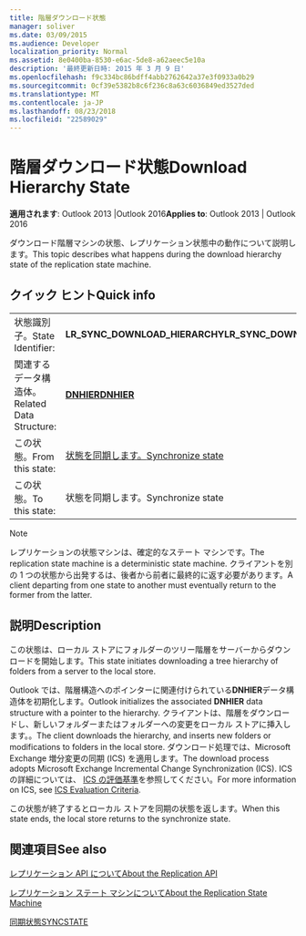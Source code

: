 ```yaml
---
title: 階層ダウンロード状態
manager: soliver
ms.date: 03/09/2015
ms.audience: Developer
localization_priority: Normal
ms.assetid: 8e0400ba-8530-e6ac-5de8-a62aeec5e10a
description: '最終更新日時: 2015 年 3 月 9 日'
ms.openlocfilehash: f9c334bc86bdff4abb2762642a37e3f0933a0b29
ms.sourcegitcommit: 0cf39e5382b8c6f236c8a63c6036849ed3527ded
ms.translationtype: MT
ms.contentlocale: ja-JP
ms.lasthandoff: 08/23/2018
ms.locfileid: "22589029"
---
```

# <a name="download-hierarchy-state"></a><span data-ttu-id="02fde-103">階層ダウンロード状態</span><span class="sxs-lookup"><span data-stu-id="02fde-103">Download Hierarchy State</span></span>

  
  
<span data-ttu-id="02fde-104">**適用されます**: Outlook 2013 |Outlook 2016</span><span class="sxs-lookup"><span data-stu-id="02fde-104">**Applies to**: Outlook 2013 | Outlook 2016</span></span> 
  
 <span data-ttu-id="02fde-105">ダウンロード階層マシンの状態、レプリケーション状態中の動作について説明します。</span><span class="sxs-lookup"><span data-stu-id="02fde-105">This topic describes what happens during the download hierarchy state of the replication state machine.</span></span> 
  
## <a name="quick-info"></a><span data-ttu-id="02fde-106">クイック ヒント</span><span class="sxs-lookup"><span data-stu-id="02fde-106">Quick info</span></span>

|||
|:-----|:-----|
|<span data-ttu-id="02fde-107">状態識別子。</span><span class="sxs-lookup"><span data-stu-id="02fde-107">State Identifier:</span></span>  <br/> |<span data-ttu-id="02fde-108">**LR_SYNC_DOWNLOAD_HIERARCHY**</span><span class="sxs-lookup"><span data-stu-id="02fde-108">**LR_SYNC_DOWNLOAD_HIERARCHY**</span></span> <br/> |
|<span data-ttu-id="02fde-109">関連するデータ構造体。</span><span class="sxs-lookup"><span data-stu-id="02fde-109">Related Data Structure:</span></span>  <br/> |<span data-ttu-id="02fde-110">**[DNHIER](dnhier.md)**</span><span class="sxs-lookup"><span data-stu-id="02fde-110">**[DNHIER](dnhier.md)**</span></span> <br/> |
|<span data-ttu-id="02fde-111">この状態。</span><span class="sxs-lookup"><span data-stu-id="02fde-111">From this state:</span></span>  <br/> |[<span data-ttu-id="02fde-112">状態を同期します。</span><span class="sxs-lookup"><span data-stu-id="02fde-112">Synchronize state</span></span>](synchronize-state.md) <br/> |
|<span data-ttu-id="02fde-113">この状態。</span><span class="sxs-lookup"><span data-stu-id="02fde-113">To this state:</span></span>  <br/> |<span data-ttu-id="02fde-114">状態を同期します。</span><span class="sxs-lookup"><span data-stu-id="02fde-114">Synchronize state</span></span>  <br/> |
   
> [!NOTE]
> <span data-ttu-id="02fde-115">レプリケーションの状態マシンは、確定的なステート マシンです。</span><span class="sxs-lookup"><span data-stu-id="02fde-115">The replication state machine is a deterministic state machine.</span></span> <span data-ttu-id="02fde-116">クライアントを別の 1 つの状態から出発するは、後者から前者に最終的に返す必要があります。</span><span class="sxs-lookup"><span data-stu-id="02fde-116">A client departing from one state to another must eventually return to the former from the latter.</span></span> 
  
## <a name="description"></a><span data-ttu-id="02fde-117">説明</span><span class="sxs-lookup"><span data-stu-id="02fde-117">Description</span></span>

<span data-ttu-id="02fde-118">この状態は、ローカル ストアにフォルダーのツリー階層をサーバーからダウンロードを開始します。</span><span class="sxs-lookup"><span data-stu-id="02fde-118">This state initiates downloading a tree hierarchy of folders from a server to the local store.</span></span> 
  
<span data-ttu-id="02fde-119">Outlook では、階層構造へのポインターに関連付けられている**DNHIER**データ構造体を初期化します。</span><span class="sxs-lookup"><span data-stu-id="02fde-119">Outlook initializes the associated **DNHIER** data structure with a pointer to the hierarchy.</span></span> <span data-ttu-id="02fde-120">クライアントは、階層をダウンロードし、新しいフォルダーまたはフォルダーへの変更をローカル ストアに挿入します。。</span><span class="sxs-lookup"><span data-stu-id="02fde-120">The client downloads the hierarchy, and inserts new folders or modifications to folders in the local store.</span></span> <span data-ttu-id="02fde-121">ダウンロード処理では、Microsoft Exchange 増分変更の同期 (ICS) を適用します。</span><span class="sxs-lookup"><span data-stu-id="02fde-121">The download process adopts Microsoft Exchange Incremental Change Synchronization (ICS).</span></span> <span data-ttu-id="02fde-122">ICS の詳細については、 [ICS の評価基準](http://msdn.microsoft.com/en-us/library/aa579252%28EXCHG.80%29.aspx)を参照してください。</span><span class="sxs-lookup"><span data-stu-id="02fde-122">For more information on ICS, see [ICS Evaluation Criteria](http://msdn.microsoft.com/en-us/library/aa579252%28EXCHG.80%29.aspx).</span></span>
  
<span data-ttu-id="02fde-123">この状態が終了するとローカル ストアを同期の状態を返します。</span><span class="sxs-lookup"><span data-stu-id="02fde-123">When this state ends, the local store returns to the synchronize state.</span></span>
  
## <a name="see-also"></a><span data-ttu-id="02fde-124">関連項目</span><span class="sxs-lookup"><span data-stu-id="02fde-124">See also</span></span>



[<span data-ttu-id="02fde-125">レプリケーション API について</span><span class="sxs-lookup"><span data-stu-id="02fde-125">About the Replication API</span></span>](about-the-replication-api.md)
  
[<span data-ttu-id="02fde-126">レプリケーション ステート マシンについて</span><span class="sxs-lookup"><span data-stu-id="02fde-126">About the Replication State Machine</span></span>](about-the-replication-state-machine.md)
  
[<span data-ttu-id="02fde-127">同期状態</span><span class="sxs-lookup"><span data-stu-id="02fde-127">SYNCSTATE</span></span>](syncstate.md)

